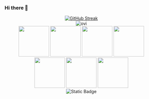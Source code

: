 ### Hi there 👋

<div align=center><a href="https://git.io/streak-stats"><img src="https://streak-stats.demolab.com?user=jwrobbs&theme=iceberg&date_format=M%20j%5B%2C%20Y%5D&mode=weekly" alt="GitHub Streak" /></a></div>
<div align=center><img src="https://github-readme-stats.vercel.app/api/top-langs?username=jwrobbs&show_icons=true&locale=en&layout=compact&theme=iceberg&size_weight=0.75&count_weight=.25" alt="ovi" /></div>
<div align=center>
  <img src="https://github.com/yurijserrano/Github-Profile-Readme-Logos/blob/master/programming%20languages/php.png" width="100"/>
  <img src="https://github.com/yurijserrano/Github-Profile-Readme-Logos/blob/master/databases/mysql.svg" width="100"/>
  <img src="https://github.com/yurijserrano/Github-Profile-Readme-Logos/blob/master/others/html.svg" width="100"/>
  <img src="https://github.com/yurijserrano/Github-Profile-Readme-Logos/blob/master/others/css.svg" width="100"/>
  <img src="https://github.com/yurijserrano/Github-Profile-Readme-Logos/blob/master/programming%20languages/javascript.svg"width="100" />
  <img src="https://github.com/yurijserrano/Github-Profile-Readme-Logos/blob/master/text%20editors/vscode.svg" width="100"/>
  <img src="https://github.com/yurijserrano/Github-Profile-Readme-Logos/blob/master/others/git.svg" width="100"/>  
  
</div>
<div align=center>
  <img alt="Static Badge" src="https://img.shields.io/badge/-WordPress?style=flat&logo=wordpress&logoColor=%23ffffff&labelColor=%2321759B&color=%2321759B">
<!--
  <img alt="html5" src="https://camo.githubusercontent.com/6010a85175edf5787bba645d2bdad7ec26f41aafce3f5a59569352de55deed74/68747470733a2f2f696d672e736869656c64732e696f2f62616467652f2d48544d4c352d4533344632363f7374796c653d666c61742d737175617265266c6f676f3d68746d6c35266c6f676f436f6c6f723d7768697465" data-canonical-src="https://img.shields.io/badge/-HTML5-E34F26?style=flat-square&amp;logo=html5&amp;logoColor=white" style="max-width: 100%;">
  <img alt="html5" src="https://img.shields.io/badge/-HTML5-E34F26?style=flat-square&amp;logo=html5&amp;logoColor=white" style="max-width: 100%;">
  -->
</div>
